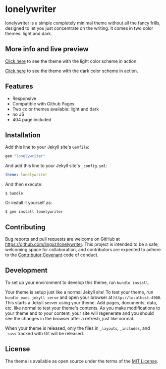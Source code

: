 # lonelywriter

lonelywriter is a simple completely minimal theme without all the fancy frills, designed to let you just concentrate on the writing. It comes in two color themes: light and dark. 

## More info and live preview
[Click here](https://theconfused.me/lonelywriter) to see the theme with the light color scheme in action. 

[Click here](https://theconfused.me/lonelywriter/dark) to see the theme with the dark color scheme in action.

## Features
- Responsive
- Compatible with Github Pages
- Two color themes available: light and dark
- no JS
- 404 page included

## Installation

Add this line to your Jekyll site's `Gemfile`:

```ruby
gem "lonelywriter"
```

And add this line to your Jekyll site's `_config.yml`:

```yaml
theme: lonelywriter
```

And then execute:

    $ bundle

Or install it yourself as:

    $ gem install lonelywriter


## Contributing

Bug reports and pull requests are welcome on GitHub at https://github.com/lingxz/lonelywriter. This project is intended to be a safe, welcoming space for collaboration, and contributors are expected to adhere to the [Contributor Covenant](http://contributor-covenant.org) code of conduct.

## Development

To set up your environment to develop this theme, run `bundle install`.

Your theme is setup just like a normal Jekyll site! To test your theme, run `bundle exec jekyll serve` and open your browser at `http://localhost:4000`. This starts a Jekyll server using your theme. Add pages, documents, data, etc. like normal to test your theme's contents. As you make modifications to your theme and to your content, your site will regenerate and you should see the changes in the browser after a refresh, just like normal.

When your theme is released, only the files in `_layouts`, `_includes`, and `_sass` tracked with Git will be released.

## License

The theme is available as open source under the terms of the [MIT License](https://opensource.org/licenses/MIT).

